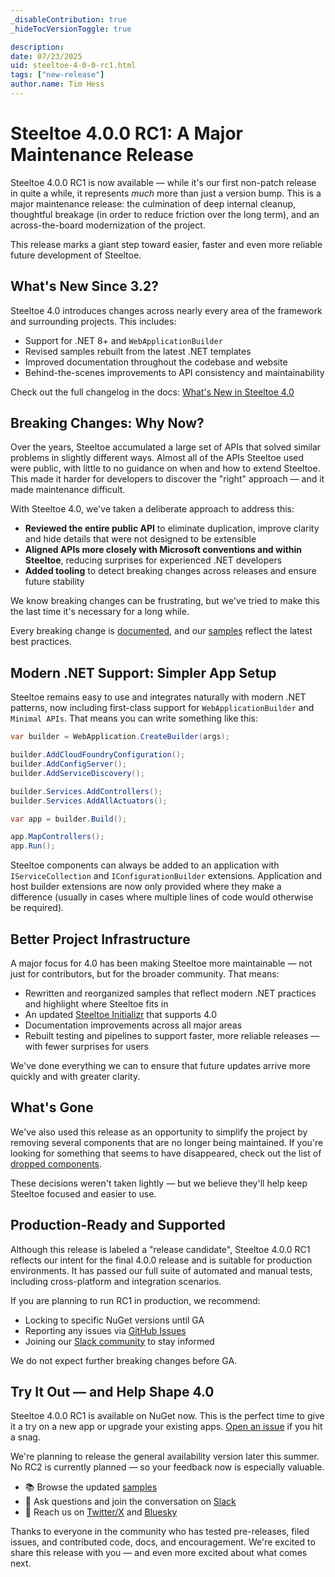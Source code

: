 ```yaml
---
_disableContribution: true
_hideTocVersionToggle: true

description:
date: 07/23/2025
uid: steeltoe-4-0-0-rc1.html
tags: ["new-release"]
author.name: Tim Hess
---
```


# Steeltoe 4.0.0 RC1: A Major Maintenance Release

Steeltoe 4.0.0 RC1 is now available — while it's our first non-patch release in quite a while, it represents _much_ more than just a version bump.
This is a major maintenance release: the culmination of deep internal cleanup, thoughtful breakage (in order to reduce friction over the long term), and an across-the-board modernization of the project.

This release marks a giant step toward easier, faster and even more reliable future development of Steeltoe.

## What's New Since 3.2?

Steeltoe 4.0 introduces changes across nearly every area of the framework and surrounding projects. This includes:

* Support for .NET 8+ and `WebApplicationBuilder`
* Revised samples rebuilt from the latest .NET templates
* Improved documentation throughout the codebase and website
* Behind-the-scenes improvements to API consistency and maintainability

Check out the full changelog in the docs: [What's New in Steeltoe 4.0](https://steeltoe.io/docs/v4/welcome/whats-new.html)

## Breaking Changes: Why Now?

Over the years, Steeltoe accumulated a large set of APIs that solved similar problems in slightly different ways.
Almost all of the APIs Steeltoe used were public, with little to no guidance on when and how to extend Steeltoe.
This made it harder for developers to discover the "right" approach — and it made maintenance difficult.

With Steeltoe 4.0, we've taken a deliberate approach to address this:

* **Reviewed the entire public API** to eliminate duplication, improve clarity and hide details that were not designed to be extensible
* **Aligned APIs more closely with Microsoft conventions and within Steeltoe**, reducing surprises for experienced .NET developers
* **Added tooling** to detect breaking changes across releases and ensure future stability

We know breaking changes can be frustrating, but we've tried to make this the last time it's necessary for a long while.

Every breaking change is [documented](https://steeltoe.io/docs/v4/welcome/breaking-changes.html), and our [samples](https://github.com/SteeltoeOSS/Samples/tree/4.x) reflect the latest best practices.

## Modern .NET Support: Simpler App Setup

Steeltoe remains easy to use and integrates naturally with modern .NET patterns, now including first-class support for `WebApplicationBuilder` and `Minimal APIs`.
That means you can write something like this:

```csharp
var builder = WebApplication.CreateBuilder(args);

builder.AddCloudFoundryConfiguration();
builder.AddConfigServer();
builder.AddServiceDiscovery();

builder.Services.AddControllers();
builder.Services.AddAllActuators();

var app = builder.Build();

app.MapControllers();
app.Run();
```

Steeltoe components can always be added to an application with `IServiceCollection` and `IConfigurationBuilder` extensions.
Application and host builder extensions are now only provided where they make a difference (usually in cases where multiple lines of code would otherwise be required).

## Better Project Infrastructure

A major focus for 4.0 has been making Steeltoe more maintainable — not just for contributors, but for the broader community. That means:

* Rewritten and reorganized samples that reflect modern .NET practices and highlight where Steeltoe fits in
* An updated [Steeltoe Initializr](https://start.steeltoe.io/) that supports 4.0
* Documentation improvements across all major areas
* Rebuilt testing and pipelines to support faster, more reliable releases — with fewer surprises for users

We've done everything we can to ensure that future updates arrive more quickly and with greater clarity.

## What's Gone

We've also used this release as an opportunity to simplify the project by removing several components that are no longer being maintained.
If you're looking for something that seems to have disappeared, check out the list of [dropped components](https://github.com/SteeltoeOSS/Steeltoe/issues/1244).

These decisions weren't taken lightly — but we believe they'll help keep Steeltoe focused and easier to use.

## Production-Ready and Supported

Although this release is labeled a "release candidate", Steeltoe 4.0.0 RC1 reflects our intent for the final 4.0.0 release and is suitable for production environments.
It has passed our full suite of automated and manual tests, including cross-platform and integration scenarios.

If you are planning to run RC1 in production, we recommend:

* Locking to specific NuGet versions until GA
* Reporting any issues via [GitHub Issues](https://github.com/SteeltoeOSS/Steeltoe/issues)
* Joining our [Slack community](https://slack.steeltoe.io/) to stay informed

We do not expect further breaking changes before GA.

## Try It Out — and Help Shape 4.0

Steeltoe 4.0.0 RC1 is available on NuGet now.
This is the perfect time to give it a try on a new app or upgrade your existing apps.
[Open an issue](https://github.com/SteeltoeOSS/Steeltoe/issues) if you hit a snag.

We're planning to release the general availability version later this summer. No RC2 is currently planned — so your feedback now is especially valuable.

* 📚 Browse the updated [samples](https://github.com/SteeltoeOSS/Samples/tree/4.x)
* 🔗 Ask questions and join the conversation on [Slack](https://slack.steeltoe.io/)
* 📢 Reach us on [Twitter/X](https://x.com/SteeltoeOSS) and [Bluesky](https://bsky.app/profile/steeltoe.io)

Thanks to everyone in the community who has tested pre-releases, filed issues, and contributed code, docs, and encouragement.
We're excited to share this release with you — and even more excited about what comes next.
